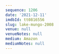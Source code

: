 ```yaml
---
sequence: 1206
date: '2021-12-11'
imdbId: tt0816556
slug: lake-mungo-2008
venue: null
venueNotes: null
medium: Amazon
mediumNotes: null
---
```


